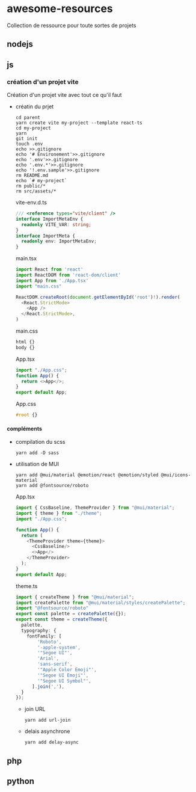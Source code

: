 # awesome-resources
Collection de ressource pour toute sortes de projets

## nodejs

## js

### création d'un projet vite

Création d'un projet vite avec tout ce qu'il faut

- créatin du prjet
  ```shell
  cd parent
  yarn create vite my-project --template react-ts
  cd my-project
  yarn
  git init
  touch .env
  echo >>.gitignore
  echo '# Environement'>>.gitignore
  echo '.env'>>.gitignore
  echo '.env.*'>>.gitignore
  echo '!.env.sample'>>.gitignore
  rm README.md
  echo `# my-project`
  rm public/*
  rm src/assets/*
  ```

  vite-env.d.ts
  ```typescript
  /// <reference types="vite/client" />
  interface ImportMetaEnv {
    readonly VITE_VAR: string;
  }  
  interface ImportMeta {
    readonly env: ImportMetaEnv;
  }
  ```
  main.tsx
  ```typescript
  import React from 'react'
  import ReactDOM from 'react-dom/client'
  import App from './App.tsx'
  import "main.css"
  
  ReactDOM.createRoot(document.getElementById('root')!).render(
    <React.StrictMode>
      <App />
    </React.StrictMode>,
  )
  ```
  main.css
  ```css
  html {}
  body {}
  ```
  App.tsx
  ```typescript
  import "./App.css";
  function App() {
    return <>App</>;
  }  
  export default App;
  ```
  App.css
  ```css
  #root {}
  ```
#### compléments

- compilation du scss
  ```shell
  yarn add -D sass
  ```

- utilisation de MUI
  ```shell
  yarn add @mui/material @emotion/react @emotion/styled @mui/icons-material
  yarn add @fontsource/roboto
  ```
  App.tsx
  ```typescript
  import { CssBaseline, ThemeProvider } from "@mui/material";
  import { theme } from "./theme";
  import "./App.css";
  
  function App() {
    return (
      <ThemeProvider theme={theme}>
        <CssBaseline/>
        <>App</>
      </ThemeProvider>
    );
  }
  export default App;
  ```
  theme.ts
  ```typescript
  import { createTheme } from "@mui/material";
  import createPalette from "@mui/material/styles/createPalette";
  import "@fontsource/roboto"
  export const palette = createPalette({});
  export const theme = createTheme({
    palette,
    typography: {
      fontFamily: [
          'Roboto',
          '-apple-system',
          '"Segoe UI"',
          'Arial',
          'sans-serif',
          '"Apple Color Emoji"',
          '"Segoe UI Emoji"',
          '"Segoe UI Symbol"',
        ].join(','),
    }
  });
  ```

  - join URL
    ```shell
    yarn add url-join
    ```
    
  - delais asynchrone
    ```shell
    yarn add delay-async
    ```

## php

## python


